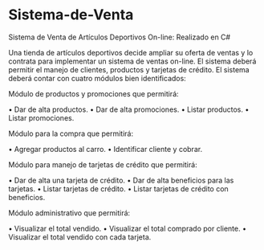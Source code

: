 # Sistema-de-Venta
Sistema de Venta de Artículos Deportivos On-line: Realizado en C#

Una tienda de artículos deportivos decide ampliar su oferta de ventas y lo contrata para implementar un sistema de ventas on-line.
El sistema deberá permitir el manejo de clientes, productos y tarjetas de crédito.
El sistema deberá contar con cuatro módulos bien identificados:

Módulo de productos y promociones que permitirá:

• Dar de alta productos.
• Dar de alta promociones.
• Listar productos.
• Listar promociones.

Módulo para la compra que permitirá:

• Agregar productos al carro.
• Identificar cliente y cobrar.

Módulo para manejo de tarjetas de crédito que permitirá:

• Dar de alta una tarjeta de crédito.
• Dar de alta beneficios para las tarjetas.
• Listar tarjetas de crédito.
• Listar tarjetas de crédito con beneficios.

Módulo administrativo que permitirá:

• Visualizar el total vendido.
• Visualizar el total comprado por cliente.
• Visualizar el total vendido con cada tarjeta.
